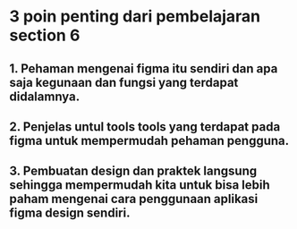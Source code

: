 # 3 poin penting dari pembelajaran section 6

## 1. Pehaman mengenai figma itu sendiri dan apa saja kegunaan dan fungsi yang terdapat didalamnya.
## 2. Penjelas untul tools tools yang terdapat pada figma untuk mempermudah pehaman pengguna.
## 3. Pembuatan design dan praktek langsung sehingga mempermudah kita untuk bisa lebih paham mengenai cara penggunaan aplikasi figma design sendiri.